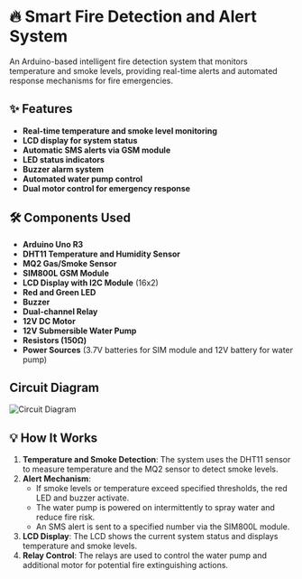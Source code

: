 # 🔥 Smart Fire Detection and Alert System

An Arduino-based intelligent fire detection system that monitors temperature and smoke levels, providing real-time alerts and automated response mechanisms for fire emergencies.

## ✨ Features

- **Real-time temperature and smoke level monitoring**
- **LCD display for system status**
- **Automatic SMS alerts via GSM module**
- **LED status indicators**
- **Buzzer alarm system**
- **Automated water pump control**
- **Dual motor control for emergency response**

## 🛠️ Components Used

- **Arduino Uno R3**
- **DHT11 Temperature and Humidity Sensor**
- **MQ2 Gas/Smoke Sensor**
- **SIM800L GSM Module**
- **LCD Display with I2C Module** (16x2)
- **Red and Green LED**
- **Buzzer**
- **Dual-channel Relay**
- **12V DC Motor**
- **12V Submersible Water Pump**
- **Resistors (150Ω)**
- **Power Sources** (3.7V batteries for SIM module and 12V battery for water pump)

## Circuit Diagram

![Circuit Diagram](images/circuit_diagram.png)

## 💡 How It Works

1. **Temperature and Smoke Detection**: The system uses the DHT11 sensor to measure temperature and the MQ2 sensor to detect smoke levels.
2. **Alert Mechanism**:
   - If smoke levels or temperature exceed specified thresholds, the red LED and buzzer activate.
   - The water pump is powered on intermittently to spray water and reduce fire risk.
   - An SMS alert is sent to a specified number via the SIM800L module.
3. **LCD Display**: The LCD shows the current system status and displays temperature and smoke levels.
4. **Relay Control**: The relays are used to control the water pump and additional motor for potential fire extinguishing actions.
